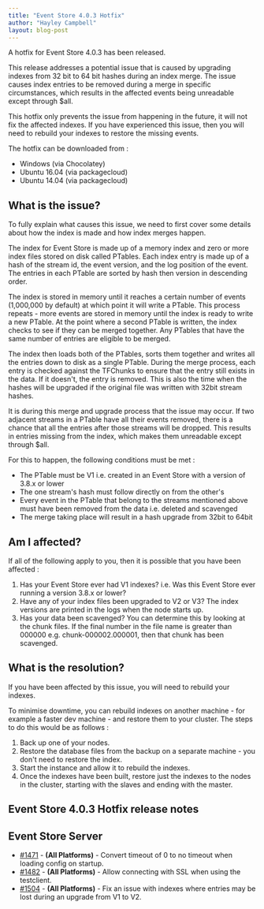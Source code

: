 ```yaml
---
title: "Event Store 4.0.3 Hotfix"
author: "Hayley Campbell"
layout: blog-post
---
```


A hotfix for Event Store 4.0.3 has been released.


This release addresses a potential issue that is caused by upgrading indexes from 32 bit to 64 bit hashes during an index merge.
The issue causes index entries to be removed during a merge in specific circumstances, which results in the affected events being unreadable except through $all.

This hotfix only prevents the issue from happening in the future, it will not fix the affected indexes.
If you have experienced this issue, then you will need to rebuild your indexes to restore the missing events.

The hotfix can be downloaded from :

- Windows (via Chocolatey)
- Ubuntu 16.04 (via packagecloud)
- Ubuntu 14.04 (via packagecloud)

## What is the issue?

To fully explain what causes this issue, we need to first cover some details about how the index is made and how index merges happen.

The index for Event Store is made up of a memory index and zero or more index files stored on disk called PTables.
Each index entry is made up of a hash of the stream id, the event version, and the log position of the event.
The entries in each PTable are sorted by hash then version in descending order.

The index is stored in memory until it reaches a certain number of events (1,000,000 by default) at which point it will write a PTable.
This process repeats - more events are stored in memory until the index is ready to write a new PTable.
At the point where a second PTable is written, the index checks to see if they can be merged together. Any PTables that have the same number of entries are eligible to be merged.

The index then loads both of the PTables, sorts them together and writes all the entries down to disk as a single PTable.
During the merge process, each entry is checked against the TFChunks to ensure that the entry still exists in the data. If it doesn't, the entry is removed.
This is also the time when the hashes will be upgraded if the original file was written with 32bit stream hashes.

It is during this merge and upgrade process that the issue may occur.
If two adjacent streams in a PTable have all their events removed, there is a chance that all the entries after those streams will be dropped.
This results in entries missing from the index, which makes them unreadable except through $all.

For this to happen, the following conditions must be met :
- The PTable must be V1 i.e. created in an Event Store with a version of 3.8.x or lower
- The one stream's hash must follow directly on from the other's
- Every event in the PTable that belong to the streams mentioned above must have been removed from the data i.e. deleted and scavenged
- The merge taking place will result in a hash upgrade from 32bit to 64bit

## Am I affected?

If all of the following apply to you, then it is possible that you have been affected :

1. Has your Event Store ever had V1 indexes? i.e. Was this Event Store ever running a version 3.8.x or lower?
2. Have any of your index files been upgraded to V2 or V3? The index versions are printed in the logs when the node starts up.
3. Has your data been scavenged? You can determine this by looking at the chunk files.
If the final number in the file name is greater than 000000 e.g. chunk-000002.000001, then that chunk has been scavenged.

## What is the resolution?

If you have been affected by this issue, you will need to rebuild your indexes.

To minimise downtime, you can rebuild indexes on another machine - for example a faster dev machine - and restore them to your cluster.
The steps to do this would be as follows :
1. Back up one of your nodes.
2. Restore the database files from the backup on a separate machine - you don't need to restore the index.
3. Start the instance and allow it to rebuild the indexes.
4. Once the indexes have been built, restore just the indexes to the nodes in the cluster, starting with the slaves and ending with the master.

## Event Store 4.0.3 Hotfix release notes

## Event Store Server
 
- [#1471](https://github.com/EventStore/EventStore/pull/1471) - **(All Platforms)** - Convert timeout of 0 to no timeout when loading config on startup.
- [#1482](https://github.com/EventStore/EventStore/pull/1482) - **(All Platforms)** - Allow connecting with SSL when using the testclient.
- [#1504](https://github.com/EventStore/EventStore/pull/1504) - **(All Platforms)** - Fix an issue with indexes where entries may be lost during an upgrade from V1 to V2.
